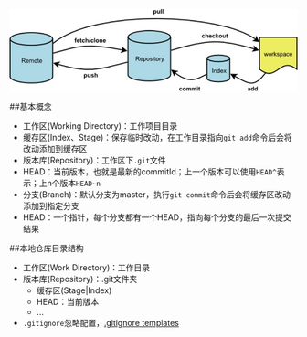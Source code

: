 
![流程](./good.jpg "流程")

##基本概念
+ 工作区(Working Directory)：工作项目目录
+ 缓存区(Index、Stage)：保存临时改动，在工作目录指向`git add`命令后会将改动添加到缓存区
+ 版本库(Repository)：工作区下`.git`文件
+ HEAD：当前版本，也就是最新的commitId；上一个版本可以使用`HEAD^`表示；上n个版本`HEAD~n`
+ 分支(Branch)：默认分支为master，执行`git commit`命令后会将缓存区改动添加到指定分支
+ HEAD：一个指针，每个分支都有一个HEAD，指向每个分支的最后一次提交结果


##本地仓库目录结构
+ 工作区(Work Directory)：工作目录
+ 版本库(Repository)：.git文件夹
    * 缓存区(Stage|Index)
    * HEAD：当前版本
    * ...
+ `.gitignore`忽略配置，[.gitignore templates](https://github.com/github/gitignore)